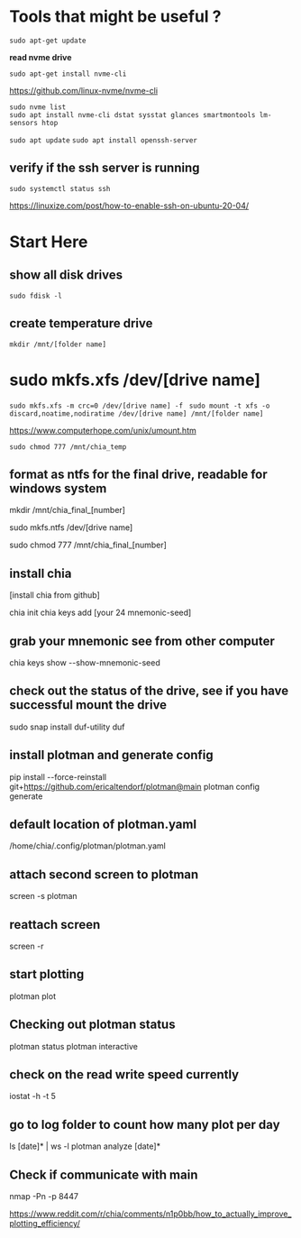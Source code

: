 # Tools that might be useful ?

```shell
sudo apt-get update
````
__read nvme drive__
```shell
sudo apt-get install nvme-cli
```

https://github.com/linux-nvme/nvme-cli

```shell
sudo nvme list
sudo apt install nvme-cli dstat sysstat glances smartmontools lm-sensors htop
```
`sudo apt update`
`sudo apt install openssh-server`
## verify if the ssh server is running
`sudo systemctl status ssh`

https://linuxize.com/post/how-to-enable-ssh-on-ubuntu-20-04/

<!-------------------	Start here	------------------->
# Start Here

## show all disk drives
`sudo fdisk -l`


## create temperature drive
`mkdir /mnt/[folder name]`
# sudo mkfs.xfs /dev/[drive name]
`sudo mkfs.xfs -m crc=0 /dev/[drive name] -f `
`sudo mount -t xfs -o discard,noatime,nodiratime /dev/[drive name] /mnt/[folder name]`

https://www.computerhope.com/unix/umount.htm

`sudo chmod 777 /mnt/chia_temp`

## format as ntfs for the final drive, readable for windows system
mkdir /mnt/chia_final_[number]


<!-------------------	Do not format external drive if files already in there	------------------->
sudo mkfs.ntfs /dev/[drive name]

sudo chmod 777 /mnt/chia_final_[number]


## install chia
[install chia from github]

chia init
chia keys add [your 24 mnemonic-seed]
## grab your mnemonic see from other computer
chia keys show --show-mnemonic-seed

## check out the status of the drive, see if you have successful mount the drive
sudo snap install duf-utility
duf


## install plotman and generate config
pip install --force-reinstall git+https://github.com/ericaltendorf/plotman@main
plotman config generate

## default location of plotman.yaml
/home/chia/.config/plotman/plotman.yaml

## attach second screen to plotman
screen -s plotman
## reattach screen
screen -r

## start plotting
plotman plot

## Checking out plotman status
plotman status
plotman interactive

## check on the read write speed currently
iostat -h -t 5

## go to log folder to count how many plot per day
ls [date]* | ws -l
plotman analyze [date]*

## Check if communicate with main
nmap -Pn -p 8447 <farmerIP>


https://www.reddit.com/r/chia/comments/n1p0bb/how_to_actually_improve_plotting_efficiency/

